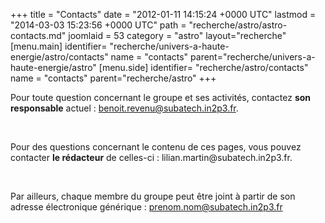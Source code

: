 +++
title = "Contacts"
date = "2012-01-11 14:15:24 +0000 UTC"
lastmod = "2014-03-03 15:23:56 +0000 UTC"
path = "recherche/astro/astro-contacts.md"
joomlaid = 53
category = "astro"
layout="recherche"
[menu.main]
  identifier= "recherche/univers-a-haute-energie/astro/contacts"
  name = "contacts"
  parent="recherche/univers-a-haute-energie/astro"
[menu.side]
  identifier= "recherche/astro/contacts"
  name = "contacts"
  parent="recherche/astro"
+++
<p>Pour toute question concernant le groupe et ses activités, contactez <strong>son responsable</strong> actuel : <a href="mailto:benoit.revenu@subatech.in2p3.fr">benoit.revenu@subatech.in2p3.fr</a>.</p>
<p> </p>
<p>Pour des questions concernant le contenu de ces pages, vous pouvez contacter <strong>le rédacteur</strong> de celles-ci : lilian.martin@subatech.in2p3.fr.</p>
<p> </p>
<p>Par ailleurs, chaque membre du groupe peut être joint à partir de son adresse électronique générique : <a href="mailto:prenom.nom@subatech.in2p3.fr">prenom.nom@subatech.in2p3.fr</a></p>